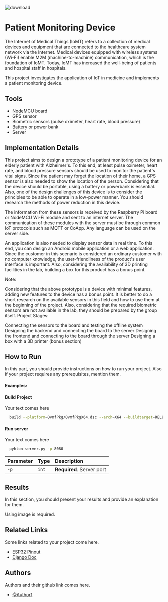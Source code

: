 ![download](https://github.com/Sharif-University-ESRLab/Fall2023-health-monitoring/assets/79312684/97b4b68f-0b38-42f5-a88e-9bb99df35cc2)

# Patient Monitoring Device

The Internet of Medical Things (IoMT) refers to a collection of medical devices and equipment that are connected to the healthcare system network via the Internet. Medical devices equipped with wireless systems (Wi-Fi) enable M2M (machine-to-machine) communication, which is the foundation of IoMT. Today, IoMT has increased the well-being of patients and hospital staff in hospitals.

This project investigates the application of IoT in medicine and implements a patient monitoring device.

## Tools
- NodeMCU board
- GPS sensor
- Biometric sensors (pulse oximeter, heart rate, blood pressure)
- Battery or power bank
- Server

## Implementation Details

This project aims to design a prototype of a patient monitoring device for an elderly patient with Alzheimer's. To this end, at least pulse oximeter, heart rate, and blood pressure sensors should be used to monitor the patient's vital signs. Since the patient may forget the location of their home, a GPS sensor is also needed to show the location of the person. Considering that the device should be portable, using a battery or powerbank is essential. Also, one of the design challenges of this device is to consider the principles to be able to operate in a low-power manner. You should research the methods of power reduction in this device.

The information from these sensors is received by the Raspberry Pi board or NodeMCU Wi-Fi module and sent to an internet server. The communication of these modules with the server must be through common IoT protocols such as MQTT or CoApp. Any language can be used on the server side.

An application is also needed to display sensor data in real time. To this end, you can design an Android mobile application or a web application. Since the customer in this scenario is considered an ordinary customer with no computer knowledge, the user-friendliness of the product's user interface is important. Also, considering the availability of 3D printing facilities in the lab, building a box for this product has a bonus point.

Note:

Considering that the above prototype is a device with minimal features, adding new features to the device has a bonus point.
It is better to do a short research on the available sensors in this field and how to use them at the beginning of the project.
Also, considering that the required biometric sensors are not available in the lab, they should be prepared by the group itself.
Project Stages:

Connecting the sensors to the board and testing the offline system
Designing the backend and connecting the board to the server
Designing the frontend and connecting to the board through the server
Designing a box with a 3D printer (bonus section)

## How to Run

In this part, you should provide instructions on how to run your project. Also if your project requires any prerequisites, mention them. 

#### Examples:
#### Build Project
Your text comes here
```bash
  build --platform=OvmfPkg/OvmfPkgX64.dsc --arch=X64 --buildtarget=RELEASE --tagname=GCC5
```

#### Run server
Your text comes here
```bash
  pyhton server.py -p 8080
```

| Parameter | Type     | Description                |
| :-------- | :------- | :------------------------- |
| `-p` | `int` | **Required**. Server port |



## Results
In this section, you should present your results and provide an explanation for them.

Using image is required.

## Related Links
Some links related to your project come here.
 - [ESP32 Pinout](https://randomnerdtutorials.com/esp32-pinout-reference-gpios/)
 - [Django Doc](https://docs.djangoproject.com/en/5.0/)


## Authors
Authors and their github link comes here.
- [@Author1](https://github.com/Sharif-University-ESRLab)

